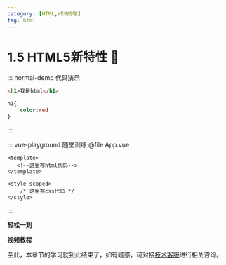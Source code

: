 ```yaml
---
category: [HTML,WEB前端]
tag: html
---
```

# 1.5 HTML5新特性 :tada:

::: normal-demo 代码演示
```html
<h1>我是html</h1>
```
```css
h1{
    color:red
}
```
:::

::: vue-playground 随堂训练
@file App.vue
```vue
<template>
   <!--这里写html代码-->
</template>

<style scoped>
    /* 这里写css代码 */
</style>
```
:::

**轻松一刻**
<AudioPlayer
  src="http://dl.stream.qqmusic.qq.com/C400003dANGA3aX7c4.m4a?guid=4364984230&vkey=B1B59B82546D67E0C4DF69EBF99BD9B4291C24235FE31B0DF9C49CE9D21FF133282664A4C668A9270E322300588CB2FDB9FB8E717AEBE18D&uin=&fromtag=120032"
  title="恋爱画板"
  poster="https://img0.baidu.com/it/u=2811220644,2164135624&fm=253&fmt=auto&app=120&f=JPEG?w=500&h=500"
/>

**视频教程**
<VideoPlayer
  src="https://cdn.cnbj1.fds.api.mi-img.com/mi-mall/97ac2dcc1367e03ac580204d6ca9a724.mp4"/>

至此，本章节的学习就到此结束了，如有疑惑，可对接[技术客服](https://work.weixin.qq.com/kfid/kfc8c0fd9b49c1f38b8)进行相关咨询。